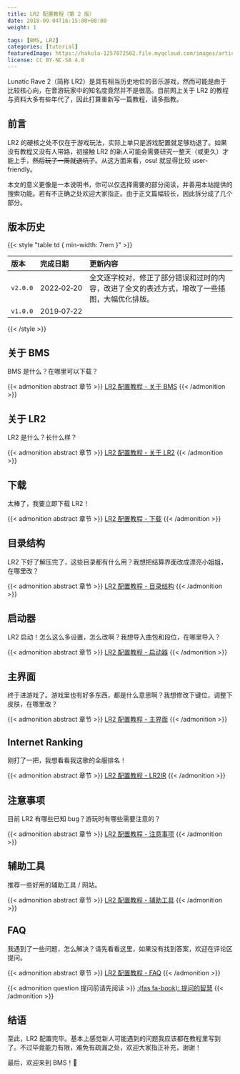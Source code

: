 ```yaml
---
title: LR2 配置教程（第 2 版）
date: 2018-09-04T16:15:00+08:00
weight: 1

tags: [BMS, LR2]
categories: [tutorial]
featuredImage: https://hakula-1257872502.file.myqcloud.com/images/article-covers/lr2.webp
license: CC BY-NC-SA 4.0
---
```


Lunatic Rave 2（简称 LR2）是具有相当历史地位的音乐游戏，然而可能是由于比较核心向，在音游玩家中的知名度竟然并不是很高。目前网上关于 LR2 的教程与资料大多有些年代了，因此打算重新写一篇教程，请多指教。

<!--more-->

## 前言

LR2 的硬核之处不仅在于游戏玩法，实际上单只是游戏配置就足够劝退了。如果没有教程又没有人带路，初接触 LR2 的新人可能会需要研究一整天（或更久）才能上手，~~然后玩了一周就退坑了~~。从这方面来看，osu! 就显得比较 user-friendly。

本文的意义更像是一本说明书，你可以仅选择需要的部分阅读，并善用本站提供的搜索功能。若有不正确之处欢迎大家指正。由于正文篇幅较长，因此拆分成了几个部分。

## 版本历史

{{< style "table td { min-width: 7rem }" >}}

| 版本     | 完成日期   | 更新内容                                                                                       |
| :------- | :--------- | :--------------------------------------------------------------------------------------------- |
| `v2.0.0` | 2022‑02‑20 | 全文逐字校对，修正了部分错误和过时的内容，改进了全文的表述方式，增改了一些插图，大幅优化排版。 |
| `v1.0.0` | 2019‑07‑22 |                                                                                                |

{{< /style >}}

## 关于 BMS

BMS 是什么？在哪里可以下载？

{{< admonition abstract 章节 >}}
[LR2 配置教程 - 关于 BMS](./about-bms/)
{{< /admonition >}}

## 关于 LR2

LR2 是什么？长什么样？

{{< admonition abstract 章节 >}}
[LR2 配置教程 - 关于 LR2](./about-lr2/)
{{< /admonition >}}

## 下载

太棒了，我要立即下载 LR2！

{{< admonition abstract 章节 >}}
[LR2 配置教程 - 下载](./download/)
{{< /admonition >}}

## 目录结构

LR2 下好了解压完了，这些目录都有什么用？我想把结算界面改成漂亮小姐姐，在哪里改？

{{< admonition abstract 章节 >}}
[LR2 配置教程 - 目录结构](./directory-structure/)
{{< /admonition >}}

## 启动器

LR2 启动！怎么这么多设置，怎么改啊？我想导入曲包和段位，在哪里导入？

{{< admonition abstract 章节 >}}
[LR2 配置教程 - 启动器](./launcher/)
{{< /admonition >}}

## 主界面

终于进游戏了。游戏里也有好多东西，都是什么意思啊？我想修改下键位，调整下皮肤，在哪里改？

{{< admonition abstract 章节 >}}
[LR2 配置教程 - 主界面](./body/)
{{< /admonition >}}

## Internet Ranking

刚打了一把，我想看看我这歌的全服排名！

{{< admonition abstract 章节 >}}
[LR2 配置教程 - LR2IR](./internet-ranking/)
{{< /admonition >}}

## 注意事项

目前 LR2 有哪些已知 bug？游玩时有哪些需要注意的？

{{< admonition abstract 章节 >}}
[LR2 配置教程 - 注意事项](./notices/)
{{< /admonition >}}

## 辅助工具

推荐一些好用的辅助工具 / 网站。

{{< admonition abstract 章节 >}}
[LR2 配置教程 - 辅助工具](./tools/)
{{< /admonition >}}

## FAQ

我遇到了一些问题，怎么解决？请先看看这里，如果没有找到答案，欢迎在评论区提问。

{{< admonition abstract 章节 >}}
[LR2 配置教程 - FAQ](./faq/)
{{< /admonition >}}

{{< admonition question 提问前请先阅读 >}}
[:(fas fa-book):  提问的智慧](https://github.com/ryanhanwu/How-To-Ask-Questions-The-Smart-Way/blob/main/README-zh_CN.md)
{{< /admonition >}}

## 结语

至此，LR2 配置完毕。基本上感觉新人可能遇到的问题我应该都在教程里写到了。不过毕竟能力有限，难免有疏漏之处，欢迎大家指正补充，谢谢！

最后，欢迎来到 BMS！:tada:

